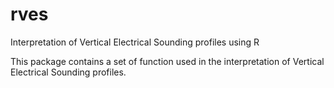# rves
Interpretation of Vertical Electrical Sounding profiles using R

This package contains a set of function used in the interpretation of Vertical Electrical Sounding profiles. 
